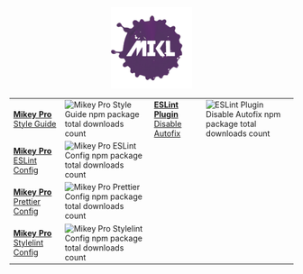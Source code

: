 <!DOCTYPE html>
<div width="100%" align="center">
  <img
    width="144"
    height="144"
    src="./images/mikl.png"
    alt="MIKL splash icon logo"
  />

<table>
  <tbody>
    <tr>
      <td valign="center">
        <a href="https://github.com/mikey-pro/style-guide"
          ><b>Mikey Pro</b> Style Guide</a
        >
      </td>
      <td valign="center">
        <img
          src="https://img.shields.io/npm/dt/@mikey-pro/style-guide?color=%235dacb7&style=for-the-badge"
          alt="Mikey Pro Style Guide npm package total downloads count"
        />
      </td>
      <td valign="center">
        <a href="https://github.com/chiefmikey/eslint-plugin-disable-autofix"
          ><b>ESLint Plugin</b> Disable Autofix</a
        >
      </td>
      <td valign="center">
        <img
          src="https://img.shields.io/npm/dt/eslint-plugin-disable-autofix?color=%239987d8&style=for-the-badge"
          alt="ESLint Plugin Disable Autofix npm package total downloads count"
        />
      </td>
    </tr>
    <tr>
      <td valign="center">
        <a href="https://github.com/mikey-pro/eslint-config"
          ><b>Mikey Pro</b> ESLint Config</a
        >
      </td>
      <td valign="center">
        <img
          src="https://img.shields.io/npm/dt/@mikey-pro/eslint-config?color=%238fbe61&style=for-the-badge"
          alt="Mikey Pro ESLint Config npm package total downloads count"
        />
      </td>
    </tr>
    <tr>
      <td valign="center">
        <a href="https://github.com/mikey-pro/prettier-config"
          ><b>Mikey Pro</b> Prettier Config</a
        >
      </td>
      <td valign="center">
        <img
          src="https://img.shields.io/npm/dt/@mikey-pro/prettier-config?color=%23cfb14e&style=for-the-badge"
          alt="Mikey Pro Prettier Config npm package total downloads count"
        />
      </td>
    </tr>
    <tr>
      <td valign="center">
        <a href="https://github.com/mikey-pro/stylelint-config"
          ><b>Mikey Pro</b> Stylelint Config</a
        >
      </td>
      <td valign="center">
        <img
          src="https://img.shields.io/npm/dt/@mikey-pro/stylelint-config?color=%2397445a&style=for-the-badge"
          alt="Mikey Pro Stylelint Config npm package total downloads count"
        />
      </td>
    </tr>
  </tbody>
</table>

</div>
